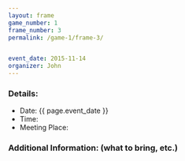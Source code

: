 ```yaml
---
layout: frame
game_number: 1
frame_number: 3
permalink: /game-1/frame-3/


event_date: 2015-11-14
organizer: John
---
```



### Details:
- Date: {{ page.event_date }}
- Time:
- Meeting Place:

### Additional Information: (what to bring, etc.)
